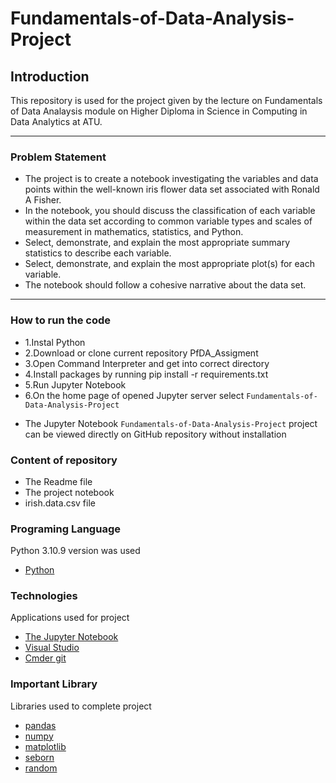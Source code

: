 # Fundamentals-of-Data-Analysis-Project

## Introduction
This repository is used for the project given by the lecture on
Fundamentals of Data Analaysis module on Higher Diploma in Science in Computing in Data Analytics at ATU.  
***
### Problem Statement

* The project is to create a notebook investigating the variables and
data points within the well-known iris flower data set associated
with Ronald A Fisher.
* In the notebook, you should discuss the classification of each
variable within the data set according to common variable types
and scales of measurement in mathematics, statistics, and Python.
* Select, demonstrate, and explain the most appropriate summary
statistics to describe each variable.
* Select, demonstrate, and explain the most appropriate plot(s) for
each variable.
* The notebook should follow a cohesive narrative about the data
set.
***
### How to run the code
+ 1.Instal Python 
+ 2.Download or clone current repository PfDA_Assigment
+ 3.Open Command Interpreter and get into correct directory
+ 4.Install packages by running pip install -r requirements.txt 
+ 5.Run Jupyter Notebook
+ 6.On the home page of opened Jupyter server select <code>Fundamentals-of-Data-Analysis-Project</code>

* The Jupyter Notebook <code>Fundamentals-of-Data-Analysis-Project</code> project can be viewed directly on GitHub repository without installation 


### Content of repository 
* The Readme file
* The project notebook 
* irish.data.csv file 


### Programing Language 
Python 3.10.9 version was used
* [Python](https://www.python.org/)

### Technologies 
Applications used for project
* [The Jupyter Notebook](https://jupyter.org/)
* [Visual Studio](https://code.visualstudio.com/)
* [Cmder git](https://cmder.app/)

### Important Library 
Libraries used to complete project
* [pandas](https://pandas.pydata.org/)
* [numpy](https://numpy.org/)
* [matplotlib](https://matplotlib.org/)
* [seborn](https://seaborn.pydata.org/)
* [random](https://docs.python.org/3/library/random.html)